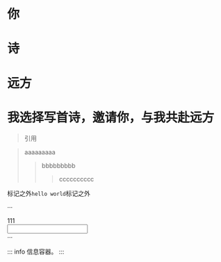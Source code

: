 # 你

# 诗

# 远方

# 我选择写首诗，邀请你，与我共赴远方
> 引用

> aaaaaaaaa
>> bbbbbbbbb
>>> cccccccccc

标记之外`hello world`标记之外

···
<div>
<div>111</div>
<div><input></input></div>
<div></div>
</div>
···

::: info
信息容器。
:::